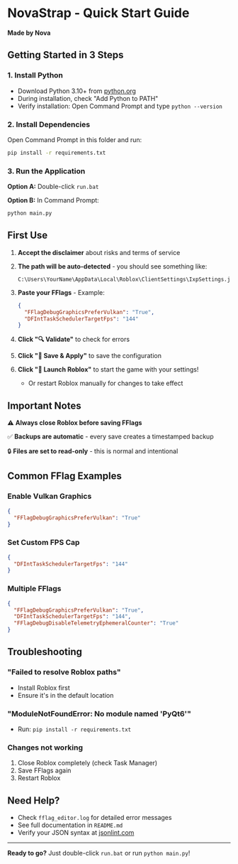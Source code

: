 # NovaStrap - Quick Start Guide

**Made by Nova**

## Getting Started in 3 Steps

### 1. Install Python
- Download Python 3.10+ from [python.org](https://www.python.org/downloads/)
- During installation, check "Add Python to PATH"
- Verify installation: Open Command Prompt and type `python --version`

### 2. Install Dependencies
Open Command Prompt in this folder and run:
```bash
pip install -r requirements.txt
```

### 3. Run the Application
**Option A:** Double-click `run.bat`

**Option B:** In Command Prompt:
```bash
python main.py
```

## First Use

1. **Accept the disclaimer** about risks and terms of service
2. **The path will be auto-detected** - you should see something like:
   ```
   C:\Users\YourName\AppData\Local\Roblox\ClientSettings\IxpSettings.json
   ```

3. **Paste your FFlags** - Example:
   ```json
   {
     "FFlagDebugGraphicsPreferVulkan": "True",
     "DFIntTaskSchedulerTargetFps": "144"
   }
   ```

4. **Click "🔍 Validate"** to check for errors

5. **Click "💾 Save & Apply"** to save the configuration

6. **Click "🚀 Launch Roblox"** to start the game with your settings!
   - Or restart Roblox manually for changes to take effect

## Important Notes

⚠️ **Always close Roblox before saving FFlags**

✅ **Backups are automatic** - every save creates a timestamped backup

🔒 **Files are set to read-only** - this is normal and intentional

## Common FFlag Examples

### Enable Vulkan Graphics
```json
{
  "FFlagDebugGraphicsPreferVulkan": "True"
}
```

### Set Custom FPS Cap
```json
{
  "DFIntTaskSchedulerTargetFps": "144"
}
```

### Multiple FFlags
```json
{
  "FFlagDebugGraphicsPreferVulkan": "True",
  "DFIntTaskSchedulerTargetFps": "144",
  "FFlagDebugDisableTelemetryEphemeralCounter": "True"
}
```

## Troubleshooting

### "Failed to resolve Roblox paths"
- Install Roblox first
- Ensure it's in the default location

### "ModuleNotFoundError: No module named 'PyQt6'"
- Run: `pip install -r requirements.txt`

### Changes not working
1. Close Roblox completely (check Task Manager)
2. Save FFlags again
3. Restart Roblox

## Need Help?

- Check `fflag_editor.log` for detailed error messages
- See full documentation in `README.md`
- Verify your JSON syntax at [jsonlint.com](https://jsonlint.com)

---

**Ready to go?** Just double-click `run.bat` or run `python main.py`!

